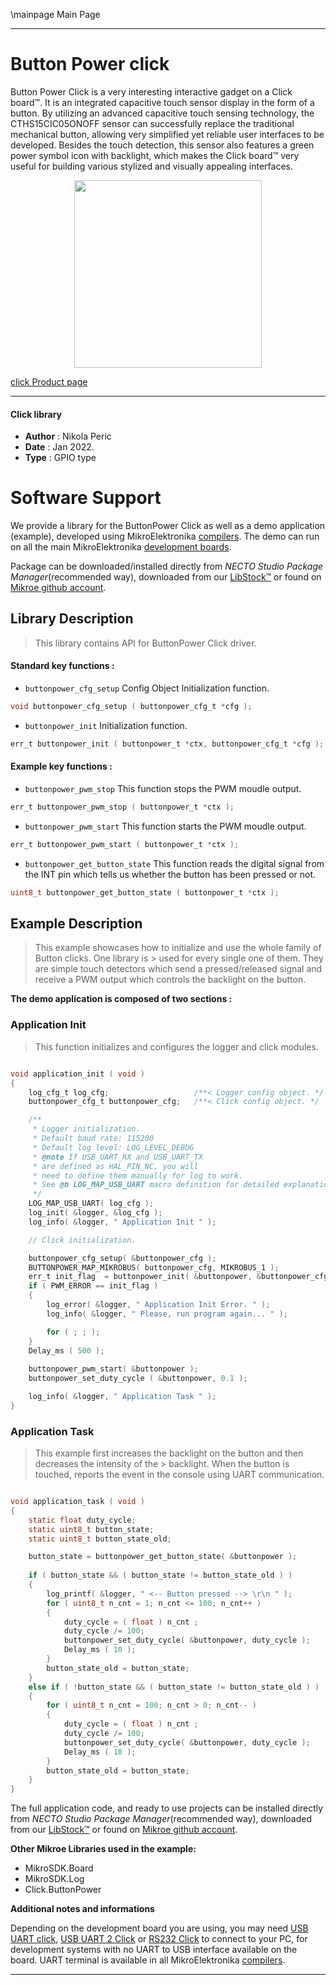 \mainpage Main Page

---
# Button Power click

Button Power Click is a very interesting interactive gadget on a Click board™. It is an integrated capacitive touch sensor display in the form of a button. By utilizing an advanced capacitive touch sensing technology, the CTHS15CIC05ONOFF sensor can successfully replace the traditional mechanical button, allowing very simplified yet reliable user interfaces to be developed. Besides the touch detection, this sensor also features a green power symbol icon with backlight, which makes the Click board™ very useful for building various stylized and visually appealing interfaces.

<p align="center">
  <img src="https://download.mikroe.com/images/click_for_ide/button_power_click.png" height=300px>
</p>

[click Product page](https://www.mikroe.com/button-power-click)

---


#### Click library

- **Author**        : Nikola Peric
- **Date**          : Jan 2022.
- **Type**          : GPIO type


# Software Support

We provide a library for the ButtonPower Click
as well as a demo application (example), developed using MikroElektronika
[compilers](https://www.mikroe.com/necto-studio).
The demo can run on all the main MikroElektronika [development boards](https://www.mikroe.com/development-boards).

Package can be downloaded/installed directly from *NECTO Studio Package Manager*(recommended way), downloaded from our [LibStock&trade;](https://libstock.mikroe.com) or found on [Mikroe github account](https://github.com/MikroElektronika/mikrosdk_click_v2/tree/master/clicks).

## Library Description

> This library contains API for ButtonPower Click driver.

#### Standard key functions :

- `buttonpower_cfg_setup` Config Object Initialization function.
```c
void buttonpower_cfg_setup ( buttonpower_cfg_t *cfg );
```

- `buttonpower_init` Initialization function.
```c
err_t buttonpower_init ( buttonpower_t *ctx, buttonpower_cfg_t *cfg );
```

#### Example key functions :

- `buttonpower_pwm_stop` This function stops the PWM moudle output.
```c
err_t buttonpower_pwm_stop ( buttonpower_t *ctx );
```

- `buttonpower_pwm_start` This function starts the PWM moudle output.
```c
err_t buttonpower_pwm_start ( buttonpower_t *ctx );
```

- `buttonpower_get_button_state` This function reads the digital signal from the INT pin which tells us whether the button has been pressed or not.
```c
uint8_t buttonpower_get_button_state ( buttonpower_t *ctx );
```

## Example Description

> This example showcases how to initialize and use the whole family of Button clicks. One library is > used for every single one of them. They are simple touch detectors which send a pressed/released 
> signal and receive a PWM output which controls the backlight on the button.

**The demo application is composed of two sections :**

### Application Init

> This function initializes and configures the logger and click modules.

```c

void application_init ( void ) 
{
    log_cfg_t log_cfg;                   /**< Logger config object. */
    buttonpower_cfg_t buttonpower_cfg;   /**< Click config object. */

    /** 
     * Logger initialization.
     * Default baud rate: 115200
     * Default log level: LOG_LEVEL_DEBUG
     * @note If USB_UART_RX and USB_UART_TX 
     * are defined as HAL_PIN_NC, you will 
     * need to define them manually for log to work. 
     * See @b LOG_MAP_USB_UART macro definition for detailed explanation.
     */
    LOG_MAP_USB_UART( log_cfg );
    log_init( &logger, &log_cfg );
    log_info( &logger, " Application Init " );

    // Click initialization.

    buttonpower_cfg_setup( &buttonpower_cfg );
    BUTTONPOWER_MAP_MIKROBUS( buttonpower_cfg, MIKROBUS_1 );
    err_t init_flag  = buttonpower_init( &buttonpower, &buttonpower_cfg );
    if ( PWM_ERROR == init_flag ) 
    {
        log_error( &logger, " Application Init Error. " );
        log_info( &logger, " Please, run program again... " );

        for ( ; ; );
    }
    Delay_ms ( 500 );
    
    buttonpower_pwm_start( &buttonpower );
    buttonpower_set_duty_cycle ( &buttonpower, 0.1 );

    log_info( &logger, " Application Task " );
}

```

### Application Task

> This example first increases the backlight on the button and then decreases the intensity of the  > backlight. When the button is touched,
> reports the event in the console using UART communication.

```c

void application_task ( void ) 
{
    static float duty_cycle;
    static uint8_t button_state;
    static uint8_t button_state_old;

    button_state = buttonpower_get_button_state( &buttonpower );
    
    if ( button_state && ( button_state != button_state_old ) ) 
    {
        log_printf( &logger, " <-- Button pressed --> \r\n " );
        for ( uint8_t n_cnt = 1; n_cnt <= 100; n_cnt++ )
        {
            duty_cycle = ( float ) n_cnt ;
            duty_cycle /= 100;
            buttonpower_set_duty_cycle( &buttonpower, duty_cycle );
            Delay_ms ( 10 );
        }
        button_state_old = button_state;
    } 
    else if ( !button_state && ( button_state != button_state_old ) ) 
    {
        for ( uint8_t n_cnt = 100; n_cnt > 0; n_cnt-- )
        {
            duty_cycle = ( float ) n_cnt ;
            duty_cycle /= 100;
            buttonpower_set_duty_cycle( &buttonpower, duty_cycle );
            Delay_ms ( 10 );
        }
        button_state_old = button_state;
    }
}

```

The full application code, and ready to use projects can be installed directly from *NECTO Studio Package Manager*(recommended way), downloaded from our [LibStock&trade;](https://libstock.mikroe.com) or found on [Mikroe github account](https://github.com/MikroElektronika/mikrosdk_click_v2/tree/master/clicks).

**Other Mikroe Libraries used in the example:**

- MikroSDK.Board
- MikroSDK.Log
- Click.ButtonPower

**Additional notes and informations**

Depending on the development board you are using, you may need
[USB UART click](https://www.mikroe.com/usb-uart-click),
[USB UART 2 Click](https://www.mikroe.com/usb-uart-2-click) or
[RS232 Click](https://www.mikroe.com/rs232-click) to connect to your PC, for
development systems with no UART to USB interface available on the board. UART
terminal is available in all MikroElektronika
[compilers](https://shop.mikroe.com/compilers).

---
